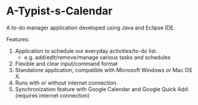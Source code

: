 A-Typist-s-Calendar
================================

A to-do manager application developed using Java and Eclipse IDE.

Features:

1. Application to schedule our everyday activities/to-do list.
    - e.g. add/edit/remove/manage various tasks and schedules
2. Flexible and clear input/command format
3. Standalone application, compatible with Microsoft Windows or Mac OS X.
4. Runs with or without internet connection.
5. Synchronization feature with Google Calendar and Google Quick Add. (requires internet connection)

